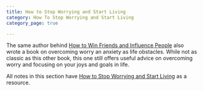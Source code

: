 ```yaml
---
title: How to Stop Worrying and Start Living
category: How To Stop Worrying and Start Living
category_page: true

---
```


The same author behind [How to Win Friends and Influence People](./../winFriendsInfluencePeople/00-index.html) also wrote a book on overcoming worry an anxiety as life obstacles. While not as classic as this other book, this one still offers useful advice on overcoming worry and focusing on your joys and goals in life.

All notes in this section have [How to Stop Worrying and Start Living](https://www.amazon.com/How-Stop-Worrying-Start-Living/dp/0671733354) as a resource.

